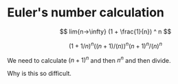 # Euler's number calculation

$$
lim{n->\infty} (1 + \frac{1}{n}) ^ n
$$

```math
    (1 + 1/n) ^ n

    ((n+1)/(n))^n

    (n+1)^n / (n)^n

```

We need to calculate $(n+1)^n$ and then $n^n$
and then divide.

Why is this so difficult.
